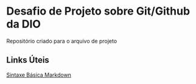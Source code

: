 # Desafio de Projeto sobre Git/Github da DIO
Repositório criado para o arquivo de projeto

## Links Úteis
[Sintaxe Básica Markdown](https://www.markdownguide.org/basic-syntax/)
